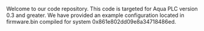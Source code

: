 Welcome to our code repository.
This code is targeted for Aqua PLC version 0.3 and greater.
We have provided an example configuration located in firmware.bin compiled for system 0x861e802dd09e8a34718486ed.
